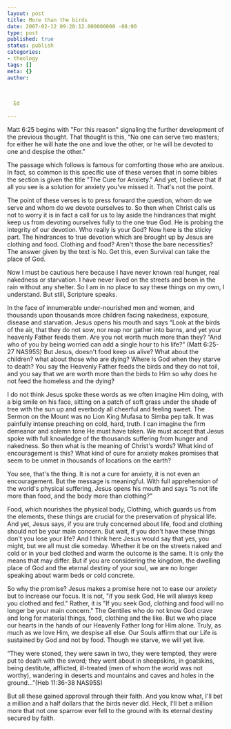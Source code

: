 ```yaml
---
layout: post
title: More than the birds
date: 2007-02-12 09:20:12.000000000 -08:00
type: post
published: true
status: publish
categories:
- theology
tags: []
meta: {}
author:
  
  
  
  Ed
  
---
```

<p>Matt 6:25 begins with "For this reason" signaling the further development of the previous thought.  That thought is this, “No one can serve two masters; for either he will hate the one and love the other, or he will be devoted to one and despise the other."</p>
<p>The passage which follows is famous for comforting those who are anxious.  In fact, so common is this specific use of these verses that in some bibles the section is given the title "The Cure for Anxiety."  And yet, I believe that if all you see is a solution for anxiety you've missed it.  That's not the point.</p>
<p>The point of these verses is to press forward the question, whom do we serve and whom do we devote ourselves to.  So then when Christ calls us not to worry it is in fact a call for us to lay aside the hindrances that might keep us from devoting ourselves fully to the one true God.  He is probing the integrity of our devotion. Who really is your God? Now here is the sticky part.  The hindrances to true devotion which are brought up by Jesus are clothing and food.  Clothing and food? Aren't those the bare necessities?  The answer given by the text is No.  Get this, even Survival can take the place of God.</p>
<p>Now I must be cautious here because I have never known real hunger, real nakedness or starvation.  I have never lived on the streets and been in the rain without any shelter.  So I am in no place to say these things on my own, I understand.  But still, Scripture speaks.</p>
<p>In the face of innumerable under-nourished men and women, and thousands upon thousands more children facing nakedness, exposure, disease and starvation.  Jesus opens his mouth and says “Look at the birds of the air, that they do not sow, nor reap nor gather into barns, and yet your heavenly Father feeds them. Are you not worth much more than they? “And who of you by being worried can add a single hour to his life?” (Matt 6:25-27 NAS95S)  But Jesus, doesn't food keep us alive? What about the children? what about those who are dying? Where is God when they starve to death? You say the Heavenly Father feeds the birds and they do not toil, and you say that we are worth more than the birds to Him so why does he not feed the homeless and the dying?</p>
<p>I do not think Jesus spoke these words as we often imagine Him doing, with a big smile on his face, sitting on a patch of soft grass under the shade of tree with the sun up and everbody all cheerful and feeling sweet.  The Sermon on the Mount was no Lion King Mufasa to Simba pep talk.  It was painfully intense preaching on cold, hard, truth.  I can imagine the firm demeanor and solemn tone He must have taken.  We must accept that Jesus spoke with full knowledge of the thousands suffering from hunger and nakedness.  So then what is the meaning of Christ's words? What kind of encouragement is this? What kind of cure for anxiety makes promises that seem to be unmet in thousands of locations on the earth?</p>
<p>You see, that's the thing.  It is not a cure for anxiety, it is not even an encouragement.  But the message is meaningful.  With full apprehension of the world's physical suffering, Jesus opens his mouth and says “Is not life more than food, and the body more than clothing?"</p>
<p>Food, which nourishes the physical body, Clothing, which guards us from the elements, these things are crucial for the preservation of physical life.  And yet, Jesus says, if you are truly concerned about life, food and clothing should not be your main concern.  But wait, if you don't have these things don't you lose your life? And I think here Jesus would say that yes, you might, but we all must die someday.  Whether it be on the streets naked and cold or in your bed clothed and warm the outcome is the same.  It is only the means that may differ. But if you are considering the kingdom, the dwelling place of God and the eternal destiny of your soul,  we are no longer speaking about warm beds or cold concrete.</p>
<p>So why the promise? Jesus makes a promise here not to ease our anxiety but to increase our focus.  It is not, "if you seek God, He will always keep you clothed and fed." Rather, it is "If you seek God, clothing and food will no longer be your main concern."  The Gentiles who do not know God crave and long for material things, food, clothing and the like.  But we who place our hearts in the hands of our Heavenly Father long for Him alone.  Truly, as much as we love Him, we despise all else.  Our Souls affirm that our Life is sustained by God and not by food.  Though we starve, we will yet live.</p>
<p>“They were stoned, they were sawn in two, they were tempted, they were put to death with the sword; they went about in sheepskins, in goatskins, being destitute, afflicted, ill-treated (men of whom the world was not worthy), wandering in deserts and mountains and caves and holes in the ground...”(Heb 11:36-38 NAS95S)</p>
<p>But all these gained approval through their faith.  And you know what, I'll bet a million and a half dollars that the birds never did. Heck, I'll bet a million more that not one sparrow ever fell to the ground with its eternal destiny secured by faith.</p>
